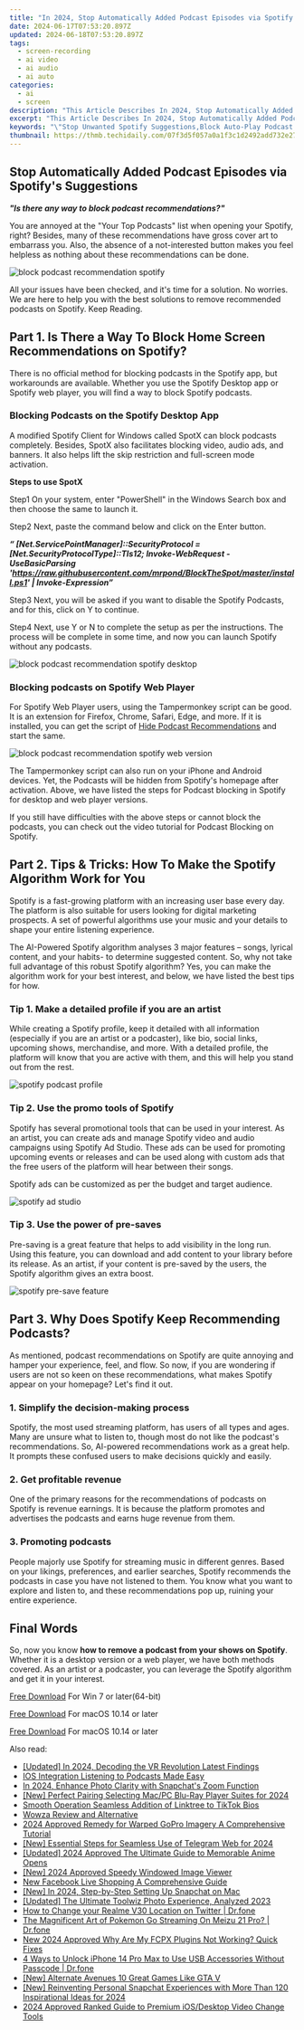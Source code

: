 ```yaml
---
title: "In 2024, Stop Automatically Added Podcast Episodes via Spotify's Suggestions"
date: 2024-06-17T07:53:20.897Z
updated: 2024-06-18T07:53:20.897Z
tags: 
  - screen-recording
  - ai video
  - ai audio
  - ai auto
categories: 
  - ai
  - screen
description: "This Article Describes In 2024, Stop Automatically Added Podcast Episodes via Spotify's Suggestions"
excerpt: "This Article Describes In 2024, Stop Automatically Added Podcast Episodes via Spotify's Suggestions"
keywords: "\"Stop Unwanted Spotify Suggestions,Block Auto-Play Podcast On Spotify,Disable Spotify Recommended Episodes,Manage Podcast Suggestions on Spotify,Avoid Automatic Podcast Adds in Spotify,Stop Suggested Podcast Episodes,Prevent Auto-Added Podcast on Spotify\""
thumbnail: https://thmb.techidaily.com/07f3d5f057a0a1f3c1d2492add732e27fc47138ba4a1808a078297c558520a47.png
---
```


## Stop Automatically Added Podcast Episodes via Spotify's Suggestions

**_"Is there any way to block podcast recommendations?"_**

You are annoyed at the "Your Top Podcasts" list when opening your Spotify, right? Besides, many of these recommendations have gross cover art to embarrass you. Also, the absence of a not-interested button makes you feel helpless as nothing about these recommendations can be done.

![block podcast recommendation spotify](https://images.wondershare.com/filmora/article-images/2022/12/how-to-remove-recommended-podcast-from-spotify-01.jpg)

All your issues have been checked, and it's time for a solution. No worries. We are here to help you with the best solutions to remove recommended podcasts on Spotify. Keep Reading.

## Part 1\. Is There a Way To Block Home Screen Recommendations on Spotify?

There is no official method for blocking podcasts in the Spotify app, but workarounds are available. Whether you use the Spotify Desktop app or Spotify web player, you will find a way to block Spotify podcasts.

### Blocking Podcasts on the Spotify Desktop App

A modified Spotify Client for Windows called SpotX can block podcasts completely. Besides, SpotX also facilitates blocking video, audio ads, and banners. It also helps lift the skip restriction and full-screen mode activation.

**Steps to use SpotX**

Step1 On your system, enter "PowerShell" in the Windows Search box and then choose the same to launch it.

Step2 Next, paste the command below and click on the Enter button.

**_“ \[Net.ServicePointManager\]::SecurityProtocol = \[Net.SecurityProtocolType\]::Tls12; Invoke-WebRequest -UseBasicParsing '<https://raw.githubusercontent.com/mrpond/BlockTheSpot/master/install.ps1>' | Invoke-Expression”_**

Step3 Next, you will be asked if you want to disable the Spotify Podcasts, and for this, click on Y to continue.

Step4 Next, use Y or N to complete the setup as per the instructions. The process will be complete in some time, and now you can launch Spotify without any podcasts.

![block podcast recommendation spotify desktop](https://images.wondershare.com/filmora/article-images/2022/12/how-to-remove-recommended-podcast-from-spotify-02.jpg)

### Blocking podcasts on Spotify Web Player

For Spotify Web Player users, using the Tampermonkey script can be good. It is an extension for Firefox, Chrome, Safari, Edge, and more. If it is installed, you can get the script of [Hide Podcast Recommendations](https://greasyfork.org/en/scripts/430177-hide-podcast-recommendations) and start the same.

![block podcast recommendation spotify web version](https://images.wondershare.com/filmora/article-images/2022/12/how-to-remove-recommended-podcast-from-spotify-03.jpg)

The Tampermonkey script can also run on your iPhone and Android devices. Yet, the Podcasts will be hidden from Spotify's homepage after activation. Above, we have listed the steps for Podcast blocking in Spotify for desktop and web player versions.

If you still have difficulties with the above steps or cannot block the podcasts, you can check out the video tutorial for Podcast Blocking on Spotify.

## Part 2\. Tips & Tricks: How To Make the Spotify Algorithm Work for You

Spotify is a fast-growing platform with an increasing user base every day. The platform is also suitable for users looking for digital marketing prospects. A set of powerful algorithms use your music and your details to shape your entire listening experience.

The AI-Powered Spotify algorithm analyses 3 major features – songs, lyrical content, and your habits- to determine suggested content. So, why not take full advantage of this robust Spotify algorithm? Yes, you can make the algorithm work for your best interest, and below, we have listed the best tips for how.

### Tip 1\. Make a detailed profile if you are an artist

While creating a Spotify profile, keep it detailed with all information (especially if you are an artist or a podcaster), like bio, social links, upcoming shows, merchandise, and more. With a detailed profile, the platform will know that you are active with them, and this will help you stand out from the rest.

![spotify podcast profile](https://images.wondershare.com/filmora/article-images/2022/12/how-to-remove-recommended-podcast-from-spotify-04.png)

### Tip 2\. Use the promo tools of Spotify

Spotify has several promotional tools that can be used in your interest. As an artist, you can create ads and manage Spotify video and audio campaigns using Spotify Ad Studio. These ads can be used for promoting upcoming events or releases and can be used along with custom ads that the free users of the platform will hear between their songs.

Spotify ads can be customized as per the budget and target audience.

![spotify ad studio](https://images.wondershare.com/filmora/article-images/2022/12/how-to-remove-recommended-podcast-from-spotify-05.png)

### Tip 3\. Use the power of pre-saves

Pre-saving is a great feature that helps to add visibility in the long run. Using this feature, you can download and add content to your library before its release. As an artist, if your content is pre-saved by the users, the Spotify algorithm gives an extra boost.

![spotify pre-save feature](https://images.wondershare.com/filmora/article-images/2022/12/how-to-remove-recommended-podcast-from-spotify-06.png)

## Part 3\. Why Does Spotify Keep Recommending Podcasts?

As mentioned, podcast recommendations on Spotify are quite annoying and hamper your experience, feel, and flow. So now, if you are wondering if users are not so keen on these recommendations, what makes Spotify appear on your homepage? Let's find it out.

### 1\. Simplify the decision-making process

Spotify, the most used streaming platform, has users of all types and ages. Many are unsure what to listen to, though most do not like the podcast's recommendations. So, AI-powered recommendations work as a great help. It prompts these confused users to make decisions quickly and easily.

### 2\. Get profitable revenue

One of the primary reasons for the recommendations of podcasts on Spotify is revenue earnings. It is because the platform promotes and advertises the podcasts and earns huge revenue from them.

### 3\. Promoting podcasts

People majorly use Spotify for streaming music in different genres. Based on your likings, preferences, and earlier searches, Spotify recommends the podcasts in case you have not listened to them. You know what you want to explore and listen to, and these recommendations pop up, ruining your entire experience.

## Final Words

So, now you know **how to remove a podcast from your shows on Spotify**. Whether it is a desktop version or a web player, we have both methods covered. As an artist or a podcaster, you can leverage the Spotify algorithm and get it in your interest.

[Free Download](https://tools.techidaily.com/wondershare/filmora/download/) For Win 7 or later(64-bit)

[Free Download](https://tools.techidaily.com/wondershare/filmora/download/) For macOS 10.14 or later

[Free Download](https://tools.techidaily.com/wondershare/filmora/download/) For macOS 10.14 or later

<ins class="adsbygoogle"
     style="display:block"
     data-ad-format="autorelaxed"
     data-ad-client="ca-pub-7571918770474297"
     data-ad-slot="1223367746"></ins>

<ins class="adsbygoogle"
     style="display:block"
     data-ad-format="autorelaxed"
     data-ad-client="ca-pub-7571918770474297"
     data-ad-slot="1223367746"></ins>



<ins class="adsbygoogle"
     style="display:block"
     data-ad-client="ca-pub-7571918770474297"
     data-ad-slot="8358498916"
     data-ad-format="auto"
     data-full-width-responsive="true"></ins>


<span class="atpl-alsoreadstyle">Also read:</span>
<div><ul>
<li><a href="https://fox-access.techidaily.com/updated-in-2024-decoding-the-vr-revolution-latest-findings/"><u>[Updated] In 2024, Decoding the VR Revolution  Latest Findings</u></a></li>
<li><a href="https://fox-access.techidaily.com/ios-integration-listening-to-podcasts-made-easy/"><u>IOS Integration  Listening to Podcasts Made Easy</u></a></li>
<li><a href="https://fox-access.techidaily.com/in-2024-enhance-photo-clarity-with-snapchats-zoom-function/"><u>In 2024, Enhance Photo Clarity with Snapchat's Zoom Function</u></a></li>
<li><a href="https://fox-access.techidaily.com/new-perfect-pairing-selecting-macpc-blu-ray-player-suites-for-2024/"><u>[New] Perfect Pairing  Selecting Mac/PC Blu-Ray Player Suites for 2024</u></a></li>
<li><a href="https://fox-access.techidaily.com/smooth-operation-seamless-addition-of-linktree-to-tiktok-bios/"><u>Smooth Operation  Seamless Addition of Linktree to TikTok Bios</u></a></li>
<li><a href="https://fox-access.techidaily.com/wowza-review-and-alternative/"><u>Wowza Review and Alternative</u></a></li>
<li><a href="https://fox-access.techidaily.com/2024-approved-remedy-for-warped-gopro-imagery-a-comprehensive-tutorial/"><u>2024 Approved  Remedy for Warped GoPro Imagery  A Comprehensive Tutorial</u></a></li>
<li><a href="https://fox-access.techidaily.com/new-essential-steps-for-seamless-use-of-telegram-web-for-2024/"><u>[New] Essential Steps for Seamless Use of Telegram Web for 2024</u></a></li>
<li><a href="https://fox-access.techidaily.com/updated-2024-approved-the-ultimate-guide-to-memorable-anime-opens/"><u>[Updated] 2024 Approved  The Ultimate Guide to Memorable Anime Opens</u></a></li>
<li><a href="https://fox-access.techidaily.com/new-2024-approved-speedy-windowed-image-viewer/"><u>[New] 2024 Approved  Speedy Windowed Image Viewer</u></a></li>
<li><a href="https://ai-voice-clone.techidaily.com/new-facebook-live-shopping-a-comprehensive-guide/"><u>New Facebook Live Shopping A Comprehensive Guide</u></a></li>
<li><a href="https://snapchat-videos.techidaily.com/new-in-2024-step-by-step-setting-up-snapchat-on-mac/"><u>[New] In 2024, Step-by-Step  Setting Up Snapchat on Mac</u></a></li>
<li><a href="https://some-guidance.techidaily.com/updated-the-ultimate-toolwiz-photo-experience-analyzed-2023/"><u>[Updated] The Ultimate Toolwiz Photo Experience, Analyzed 2023</u></a></li>
<li><a href="https://location-social.techidaily.com/how-to-change-your-realme-v30-location-on-twitter-drfone-by-drfone-virtual-android/"><u>How to Change your Realme V30 Location on Twitter | Dr.fone</u></a></li>
<li><a href="https://android-pokemon-go.techidaily.com/the-magnificent-art-of-pokemon-go-streaming-on-meizu-21-pro-drfone-by-drfone-virtual-android/"><u>The Magnificent Art of Pokemon Go Streaming On Meizu 21 Pro? | Dr.fone</u></a></li>
<li><a href="https://ai-video-apps.techidaily.com/new-2024-approved-why-are-my-fcpx-plugins-not-working-quick-fixes/"><u>New 2024 Approved Why Are My FCPX Plugins Not Working? Quick Fixes</u></a></li>
<li><a href="https://iphone-unlock.techidaily.com/4-ways-to-unlock-iphone-14-pro-max-to-use-usb-accessories-without-passcode-drfone-by-drfone-ios/"><u>4 Ways to Unlock iPhone 14 Pro Max to Use USB Accessories Without Passcode | Dr.fone</u></a></li>
<li><a href="https://screen-sharing-recording.techidaily.com/new-alternate-avenues-10-great-games-like-gta-v/"><u>[New] Alternate Avenues  10 Great Games Like GTA V</u></a></li>
<li><a href="https://snapchat-videos.techidaily.com/new-reinventing-personal-snapchat-experiences-with-more-than-120-inspirational-ideas-for-2024/"><u>[New] Reinventing Personal Snapchat Experiences with More Than 120 Inspirational Ideas for 2024</u></a></li>
<li><a href="https://extra-support.techidaily.com/2024-approved-ranked-guide-to-premium-iosdesktop-video-change-tools/"><u>2024 Approved  Ranked Guide to Premium iOS/Desktop Video Change Tools</u></a></li>
</ul></div>
